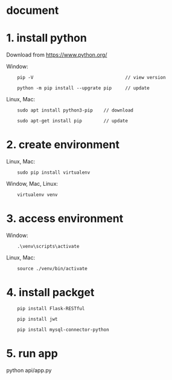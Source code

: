 # document

# 1. install python

Download from https://www.python.org/

Window: 

        pip -V                                  // view version
        
        python -m pip install --upgrate pip     // update

Linux, Mac: 

        sudo apt install python3-pip    // download 
        
        sudo apt-get install pip        // update

# 2. create environment

Linux, Mac: 

        sudo pip install virtualenv

Window, Mac, Linux: 

        virtualenv venv

# 3. access environment

Window: 

        .\venv\scripts\activate

Linux, Mac: 

        source ./venv/bin/activate

# 4. install packget

        pip install Flask-RESTful

        pip install jwt

        pip install mysql-connector-python

# 5. run app

python api/app.py
